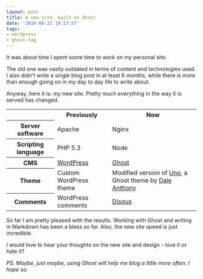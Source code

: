 ```yaml
---
layout: post
title: A new site, built on Ghost
date: '2014-08-23 19:17:57'
tags:
- wordpress
- ghost-tag
---
```


It was about time I spent some time to work on my personal site. 

The old one was vastly outdated in terms of content and technologies used. I also didn't write a single blog post in at least 6 months, while there is more than enough going on in my day to day life to write about.

Anyway, here it is: my new site. Pretty much everything in the way it is served has changed.

<table>
	<tr>
    	<th></th>
    	<th>Previously</th>
        <th>Now</th>
    </tr>
    <tr>
    	<th>Server software</th>
        <td>Apache</td>
        <td>Nginx</td>
    </tr>
    <tr>
    	<th>Scripting language</th>
        <td>PHP 5.3</td>
        <td>Node</td>
    </tr>
    <tr>
    	<th>CMS</th>
        <td><a href="http://wordpress.org/">WordPress</a></td>
        <td><a href="https://ghost.org/about/">Ghost</a></td>
    </tr>
    <tr>
    	<th>Theme</th>
        <td>Custom WordPress theme</td>
        <td>Modified version of <a href="https://github.com/daleanthony/uno">Uno</a>, a Ghost theme by <a href="http://www.daleanthony.com/">Dale Anthony</a></td>
      </tr>
      <tr>
    	<th>Comments</th>
        <td>WordPress comments</td>
        <td><a href="https://disqus.com/">Disqus</a></td>
    </tr>
</table>


So far I am pretty pleased with the results. Working with Ghost and writing in Markdown has been a bless so far. Also, the new site speed is just incredible.

I would love to hear your thoughts on the new site and design - love it or hate it?

_PS. Maybe, just maybe, using Ghost will help me blog a little more often. I hope so._



